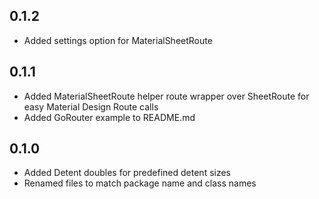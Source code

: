 ## 0.1.2

* Added settings option for MaterialSheetRoute 

## 0.1.1

* Added MaterialSheetRoute helper route wrapper over SheetRoute for easy Material Design Route calls
* Added GoRouter example to README.md

## 0.1.0

* Added Detent doubles for predefined detent sizes
* Renamed files to match package name and class names
